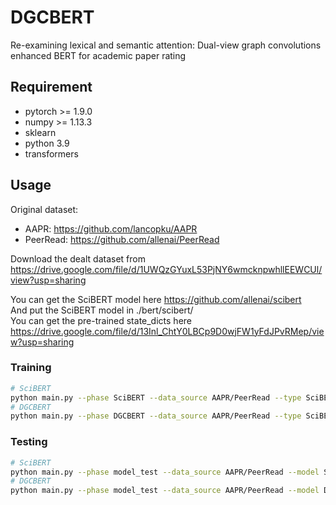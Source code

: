 # DGCBERT
Re-examining lexical and semantic attention: Dual-view graph convolutions enhanced BERT for academic paper rating

## Requirement

* pytorch >= 1.9.0
* numpy >= 1.13.3
* sklearn
* python 3.9
* transformers

## Usage
Original dataset:
* AAPR: https://github.com/lancopku/AAPR
* PeerRead: https://github.com/allenai/PeerRead

Download the dealt dataset from https://drive.google.com/file/d/1UWQzGYuxL53PjNY6wmcknpwhllEEWCUl/view?usp=sharing <br>

You can get the SciBERT model here https://github.com/allenai/scibert <br>
And put the SciBERT model in ./bert/scibert/ <br>
You can get the pre-trained state_dicts here https://drive.google.com/file/d/13Inl_ChtY0LBCp9D0wjFW1yFdJPvRMep/view?usp=sharing

### Training
```sh
# SciBERT
python main.py --phase SciBERT --data_source AAPR/PeerRead --type SciBERT
# DGCBERT
python main.py --phase DGCBERT --data_source AAPR/PeerRead --type SciBERT --mode top_biaffine+softmax --k X --alpha X --top_rate X --predict_dim X
```

### Testing

```sh
# SciBERT
python main.py --phase model_test --data_source AAPR/PeerRead --model SciBERT
# DGCBERT
python main.py --phase model_test --data_source AAPR/PeerRead --model DGCBERT
```